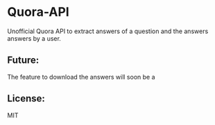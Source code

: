 Quora-API
=========

Unofficial Quora API to extract answers of a question and the answers answers by a user.


Future:
--------
The feature to download the answers will soon be a


License:
----------
MIT 
